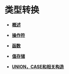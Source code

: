 # 类型转换<a name="ZH-CN_TOPIC_0242370470"></a>

-   **[概述](概述-15.md)**  

-   **[操作符](操作符.md)**  

-   **[函数](函数.md)**  

-   **[值存储](值存储.md)**  

-   **[UNION，CASE和相关构造](UNION-CASE和相关构造.md)**  


